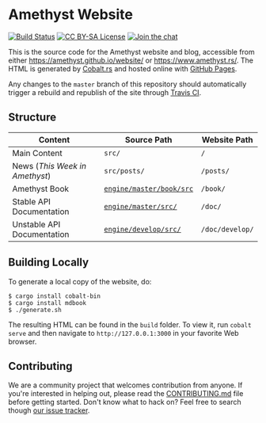 # Amethyst Website

[![Build Status][s1]][tc] [![CC BY-SA License][s2]][cc] [![Join the chat][s3]][gc]

[s1]: https://travis-ci.org/amethyst/website.svg?branch=master
[s2]: https://img.shields.io/badge/license-CC%20BY--SA-blue.svg
[s3]: https://badges.gitter.im/amethyst/website.svg

[tc]: https://travis-ci.org/amethyst/website
[cc]: ./LICENSE.md
[gc]: https://gitter.im/amethyst/website?utm_source=badge&utm_medium=badge&utm_campaign=pr-badge&utm_content=badgeontent=badge

This is the source code for the Amethyst website and blog, accessible from
either https://amethyst.github.io/website/ or https://www.amethyst.rs/. The HTML
is generated by [Cobalt.rs][cr] and hosted online with [GitHub Pages][gp].

[cr]: https://github.com/cobalt-org/cobalt.rs
[gp]: https://pages.github.com/

Any changes to the `master` branch of this repository should automatically
trigger a rebuild and republish of the site through [Travis CI][tc].

## Structure

Content                        | Source Path                    | Website Path
-------------------------------|--------------------------------|--------------
Main Content                   | `src/`                         | `/`
News (*This Week in Amethyst*) | `src/posts/`                   | `/posts/`
Amethyst Book                  | [`engine/master/book/src`][bk] | `/book/`
Stable API Documentation       | [`engine/master/src/`][ms]     | `/doc/`
Unstable API Documentation     | [`engine/develop/src/`][ds]    | `/doc/develop/`

[bk]: https://github.com/ebkalderon/amethyst/tree/master/book/src
[ms]: https://github.com/ebkalderon/amethyst/tree/master/src
[ds]: https://github.com/ebkalderon/amethyst/tree/develop/src

## Building Locally

To generate a local copy of the website, do:

```
$ cargo install cobalt-bin
$ cargo install mdbook
$ ./generate.sh
```

The resulting HTML can be found in the `build` folder. To view it, run
`cobalt serve` and then navigate to `http://127.0.0.1:3000` in your favorite
Web browser.

## Contributing

We are a community project that welcomes contribution from anyone. If you're
interested in helping out, please read the [CONTRIBUTING.md][cm] file before
getting started. Don't know what to hack on? Feel free to search though
[our issue tracker][it].

[cm]: https://github.com/ebkalderon/amethyst/blob/master/CONTRIBUTING.md
[it]: https://github.com/amethyst/website/issues
